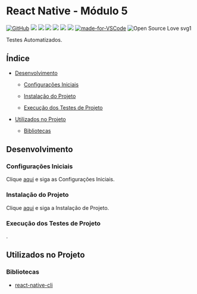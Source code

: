 # React Native - Módulo 5

[![GitHub](https://img.shields.io/github/license/mashape/apistatus.svg)](https://github.com/osvaldokalvaitir/react-native-modulo5/blob/master/LICENSE)
![](https://img.shields.io/github/package-json/v/osvaldokalvaitir/react-native-modulo5.svg)
![](https://img.shields.io/github/last-commit/osvaldokalvaitir/react-native-modulo5.svg?color=red)
![](https://img.shields.io/github/languages/top/osvaldokalvaitir/react-native-modulo5.svg?color=yellow)
![](https://img.shields.io/github/languages/count/osvaldokalvaitir/react-native-modulo5.svg?color=lightgrey)
![](https://img.shields.io/github/languages/code-size/osvaldokalvaitir/react-native-modulo5.svg)
![](https://img.shields.io/github/repo-size/osvaldokalvaitir/react-native-modulo5.svg?color=blueviolet)
[![made-for-VSCode](https://img.shields.io/badge/Made%20for-VSCode-1f425f.svg)](https://code.visualstudio.com/)
![Open Source Love svg1](https://badges.frapsoft.com/os/v1/open-source.svg?v=103)

Testes Automatizados.

## Índice

- [Desenvolvimento](#desenvolvimento)

  - [Configurações Iniciais](#configurações-iniciais)

  - [Instalação do Projeto](#instalação-do-projeto)

  - [Execução dos Testes de Projeto](#execução-dos-testes-de-projeto)

- [Utilizados no Projeto](#utilizados-no-projeto)

  - [Bibliotecas](#bibliotecas)

## Desenvolvimento

### Configurações Iniciais

Clique [aqui](https://github.com/osvaldokalvaitir/projects-settings/blob/master/README.md) e siga as Configurações Iniciais.

### Instalação do Projeto

Clique [aqui](https://github.com/osvaldokalvaitir/projects-settings/blob/master/nodejs/nodejs.md) e siga a Instalação de Projeto.

### Execução dos Testes de Projeto

.

## Utilizados no Projeto

### Bibliotecas

- [react-native-cli](https://github.com/osvaldokalvaitir/projects-settings/blob/master/nodejs/libs/react-native-cli.md)